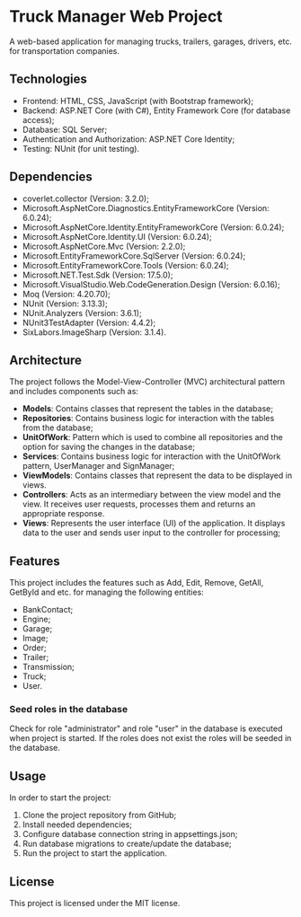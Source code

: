 # Truck Manager Web Project

A web-based application for managing trucks, trailers, garages, drivers, etc. for transportation companies.

## Technologies

- Frontend: HTML, CSS, JavaScript (with Bootstrap framework);
- Backend: ASP.NET Core (with C#), Entity Framework Core (for database access);
- Database: SQL Server;
- Authentication and Authorization: ASP.NET Core Identity;
- Testing: NUnit (for unit testing).

## Dependencies

- coverlet.collector (Version: 3.2.0);
- Microsoft.AspNetCore.Diagnostics.EntityFrameworkCore (Version: 6.0.24);
- Microsoft.AspNetCore.Identity.EntityFrameworkCore (Version: 6.0.24);
- Microsoft.AspNetCore.Identity.UI (Version: 6.0.24);
- Microsoft.AspNetCore.Mvc (Version: 2.2.0);
- Microsoft.EntityFrameworkCore.SqlServer (Version: 6.0.24);
- Microsoft.EntityFrameworkCore.Tools (Version: 6.0.24);
- Microsoft.NET.Test.Sdk (Version: 17.5.0);
- Microsoft.VisualStudio.Web.CodeGeneration.Design (Version: 6.0.16);
- Moq (Version: 4.20.70);
- NUnit (Version: 3.13.3);
- NUnit.Analyzers (Version: 3.6.1);
- NUnit3TestAdapter (Version: 4.4.2);
- SixLabors.ImageSharp (Version: 3.1.4).

## Architecture

The project follows the Model-View-Controller (MVC) architectural pattern and includes components such as:

- **Models**: Contains classes that represent the tables in the database;
- **Repositories**: Contains business logic for interaction with the tables from the database;
- **UnitOfWork**: Pattern which is used to combine all repositories and the option for saving the changes in the database;
- **Services**: Contains business logic for interaction with the UnitOfWork pattern, UserManager and SignManager;
- **ViewModels**: Contains classes that represent the data to be displayed in views.
- **Controllers**: Acts as an intermediary between the view model and the view. It receives user requests, processes them and returns an appropriate response.
- **Views**: Represents the user interface (UI) of the application. It displays data to the user and sends user input to the controller for processing;

## Features

This project includes the features such as Add, Edit, Remove, GetAll, GetById and etc. for managing the following entities:

- BankContact;
- Engine;
- Garage;
- Image;
- Order;
- Trailer;
- Transmission;
- Truck;
- User.

### Seed roles in the database

Check for role "administrator" and role "user" in the database is executed when project is started.
If the roles does not exist the roles will be seeded in the database.

## Usage

In order to start the project:

1. Clone the project repository from GitHub;
2. Install needed dependencies;
3. Configure database connection string in appsettings.json;
4. Run database migrations to create/update the database;
5. Run the project to start the application.

## License

This project is licensed under the MIT license.
